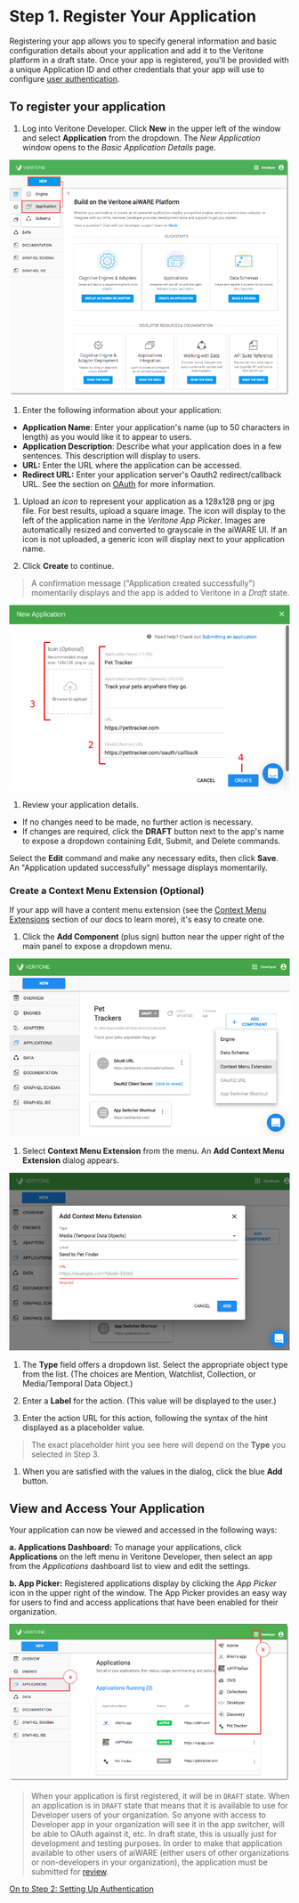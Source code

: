 <!-- markdownlint-disable ul-start-left -->

# Step 1. Register Your Application

Registering your app allows you to specify general information and basic configuration details about your application and add it to the Veritone platform in a draft state. Once your app is registered, you'll be provided with a unique Application ID and other credentials that your app will use to configure [user authentication](/developer/applications/quick-start/step-2).

## To register your application

1. Log into Veritone Developer. Click **New** in the upper left of the window and select **Application** from the dropdown. The *New Application* window opens to the _Basic Application Details_ page.

  ![VDA-Create-App-1](App-QS-Step1-1.png)

1. Enter the following information about your application:

  - **Application Name**: Enter your application's name (up to 50 characters in length) as you would like it to appear to users.
  - **Application Description**: Describe what your application does in a few sentences. This description will display to users.
  - **URL:** Enter the URL where the application can be accessed.
  - **Redirect URL:** Enter your application server's Oauth2 redirect/callback URL. See the section on [OAuth](/developer/applications/oauth) for more information.

1. Upload an *icon* to represent your application as a 128x128 png or jpg file. For best results, upload a square image.
The icon will display to the left of the application name in the *Veritone App Picker*.
Images are automatically resized and converted to grayscale in the aiWARE UI.
If an icon is not uploaded, a generic icon will display next to your application name.

1. Click **Create** to continue.

  > A confirmation message ("Application created successfully") momentarily displays and the app is added to Veritone in a *Draft* state.

  ![VDA-Create-App-2](AppQS-2.png)

1. Review your application details.

  - If no changes need to be made, no further action is necessary.
  - If changes are required, click the **DRAFT** button next to the app's name to expose a dropdown containing Edit, Submit, and Delete commands.

Select the **Edit** command and make any necessary edits, then click **Save**.
An "Application updated successfully" message displays momentarily.

### Create a Context Menu Extension (Optional)

If your app will have a content menu extension
(see the [Context Menu Extensions](/developer/applications/context-menu-extensions) section of our docs to learn more),
it's easy to create one.

1. Click the **Add Component** (plus sign) button near the upper right of the main panel to expose a dropdown menu.

  ![VDA-Create-App-3](AppQS-3.png)

1. Select **Context Menu Extension** from the menu.
An **Add Context Menu Extension** dialog appears.

  ![VDA-Create-App-3](AppQS-4.png)

1. The **Type** field offers a dropdown list.
Select the appropriate object type from the list.
(The choices are Mention, Watchlist, Collection, or Media/Temporal Data Object.)

1. Enter a **Label** for the action.
(This value will be displayed to the user.)

1. Enter the action URL for this action, following the syntax of the hint displayed as a placeholder value.

  > The exact placeholder hint you see here will depend on the **Type** you selected in Step 3.

1. When you are satisfied with the values in the dialog, click the blue **Add** button.

## View and Access Your Application

Your application can now be viewed and accessed in the following ways:

**a. Applications Dashboard:** To manage your applications, click **Applications** on the left menu in Veritone Developer, then select an app from the _Applications_ dashboard list to view and edit the settings.

**b. App Picker:** Registered applications display by clicking the _App Picker_ icon in the upper right of the window.
The App Picker provides an easy way for users to find and access applications that have been enabled for their organization.

![VDA-View-and-Access-Apps](App-QS-Step1-5.png)

> When your application is first registered, it will be in `DRAFT` state.
When an application is in `DRAFT` state that means that it is available to use for Developer users of your organization.
So anyone with access to Developer app in your organization will see it in the app switcher, will be able to OAuth against it, etc.
In draft state, this is usually just for development and testing purposes.
In order to make that application available to other users of aiWARE (either users of other organizations or non-developers in your organization), the application must be submitted for [review](/developer/applications/quick-start/step-4).

[On to Step 2: Setting Up Authentication](developer/applications/quick-start/step-2)
